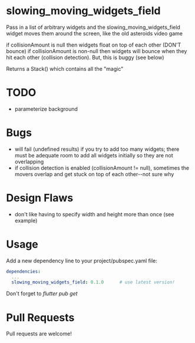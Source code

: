 # slowing_moving_widgets_field

Pass in a list of arbitrary widgets and the slowing_moving_widgets_field widget moves them around the screen, like the old asteroids video game

if collisionAmount is null then widgets float on top of each other (DON'T bounce)
if collisionAmount is non-null then widgets will bounce when they hit each other (collision detection).  But, this is buggy (see below)
 
Returns a Stack() which contains all the "magic"


# TODO
- parameterize background


# Bugs
- will fail (undefined results) if you try to add too many widgets; there must be adequate room to add all widgets initially so they are not overlapping  
- if collision detection is enabled (collisionAmount != null), sometimes the movers overlap and get stuck on top of each other--not sure why


# Design Flaws
- don't like having to specify width and height more than once (see example)


# Usage
Add a new dependency line to your project/pubspec.yaml file:

```yaml
dependencies:
  ...
  slowing_moving_widgets_field: 0.1.0      # use latest version!
```

Don't forget to *flutter pub get*


# Pull Requests
Pull requests are welcome!
